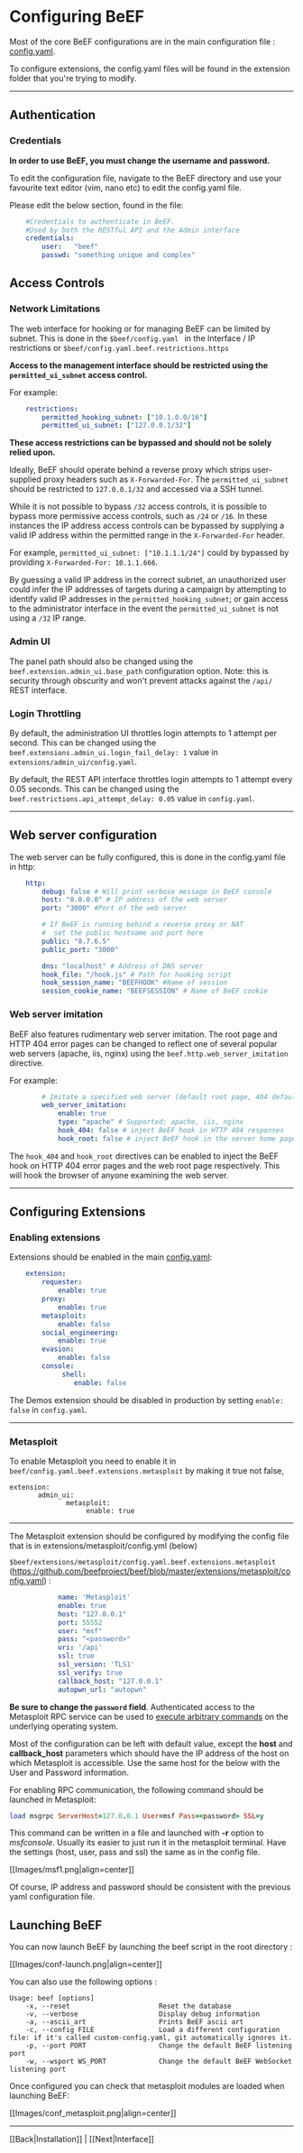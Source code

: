# Configuring BeEF

Most of the core BeEF configurations are in the main configuration file : [config.yaml](https://github.com/beefproject/beef/blob/master/config.yaml).

To configure extensions, the config.yaml files will be found in the extension folder that you're trying to modify.

***

## Authentication

### Credentials

**In order to use BeEF, you must change the username and password.**

To edit the configuration file, navigate to the BeEF directory and use your favourite text editor (vim, nano etc) to edit the config.yaml file.

Please edit the below section, found in the file:

```yaml
    #Credentials to authenticate in BeEF.
    #Used by both the RESTful API and the Admin interface
    credentials:
        user:   "beef" 
        passwd: "something unique and complex"
```

## Access Controls

### Network Limitations

The web interface for hooking or for managing BeEF can be limited by subnet. 
This is done in the 
``
$beef/config.yaml 
``
 in the Interface / IP restrictions or 
``
$beef/config.yaml.beef.restrictions.https
``


**Access to the management interface should be restricted using the `permitted_ui_subnet` access control.**

For example:

```yaml
    restrictions:
        permitted_hooking_subnet: ["10.1.0.0/16"]
        permitted_ui_subnet: ["127.0.0.1/32"]
```

**These access restrictions can be bypassed and should not be solely relied upon.**

Ideally, BeEF should operate behind a reverse proxy which strips user-supplied proxy headers such as `X-Forwarded-For`. The `permitted_ui_subnet` should be restricted to `127.0.0.1/32` and accessed via a SSH tunnel.

While it is not possible to bypass `/32` access controls, it is possible to bypass more permissive access controls, such as `/24` or `/16`. In these instances the IP address access controls can be bypassed by supplying a valid IP address within the permitted range in the `X-Forwarded-For` header.

For example, `permitted_ui_subnet: ["10.1.1.1/24"]` could by bypassed by providing `X-Forwarded-For: 10.1.1.666`.

By guessing a valid IP address in the correct subnet, an unauthorized user could infer the IP addresses of targets during a campaign by attempting to identify valid IP addresses in the `permitted_hooking_subnet`; or gain access to the administrator interface in the event the `permitted_ui_subnet` is not using a `/32` IP range.


### Admin UI

The panel path should also be changed using the `beef.extension.admin_ui.base_path` configuration option. Note: this is security through obscurity and won't prevent attacks against the `/api/` REST interface.


### Login Throttling

By default, the administration UI throttles login attempts to 1 attempt per second. This can be changed using the `beef.extensions.admin_ui.login_fail_delay: 1` value in `extensions/admin_ui/config.yaml`.

By default, the REST API interface throttles login attempts to 1 attempt every 0.05 seconds. This can be changed using the `beef.restrictions.api_attempt_delay: 0.05` value in `config.yaml`.


***

## Web server configuration

The web server can be fully configured, this is done in the config.yaml file in http:

```yaml
    http:
        debug: false # Will print verbose message in BeEF console
        host: "0.0.0.0" # IP address of the web server
        port: "3000" #Port of the web server

        # If BeEF is running behind a reverse proxy or NAT
        #  set the public hostname and port here
        public: "8.7.6.5"
        public_port: "3000"

        dns: "localhost" # Address of DNS server
        hook_file: "/hook.js" # Path for hooking script
        hook_session_name: "BEEFHOOK" #Name of session
        session_cookie_name: "BEEFSESSION" # Name of BeEF cookie
```

### Web server imitation

BeEF also features rudimentary web server imitation. The root page and HTTP 404 error pages can be changed to reflect one of several popular web servers (apache, iis, nginx) using the `beef.http.web_server_imitation` directive.

For example:

```yaml
        # Imitate a specified web server (default root page, 404 default error page, 'Server' HTTP response header)
        web_server_imitation:
            enable: true
            type: "apache" # Supported: apache, iis, nginx
            hook_404: false # inject BeEF hook in HTTP 404 responses
            hook_root: false # inject BeEF hook in the server home page
```

The `hook_404` and `hook_root` directives can be enabled to inject the BeEF hook on HTTP 404 error pages and the web root page respectively. This will hook the browser of anyone examining the web server.


***

## Configuring Extensions

### Enabling extensions

Extensions should be enabled in the main [config.yaml](https://github.com/beefproject/beef/blob/master/config.yaml):

```yaml
    extension:
        requester:
            enable: true
        proxy:
            enable: true
        metasploit:
            enable: false
        social_engineering:
            enable: true
        evasion:
            enable: false
        console:
             shell:
                enable: false
```

The Demos extension should be disabled in production by setting `enable: false` in `config.yaml`.
***
### Metasploit
To enable Metasploit you need to enable it in 
``
beef/config.yaml.beef.extensions.metasploit
``
 by making it true not false,
```
extension:
       admin_ui:
              metasploit:
                   enable: true
```
***

The Metasploit extension should be configured by modifying the config file that is in extensions/metasploit/config.yml
(below)

``
$beef/extensions/metasploit/config.yaml.beef.extensions.metasploit
``
(https://github.com/beefproject/beef/blob/master/extensions/metasploit/config.yaml) :

```yaml
            name: 'Metasploit'
            enable: true
            host: "127.0.0.1"
            port: 55552
            user: "msf"
            pass: "<password>"
            uri: '/api'
            ssl: true
            ssl_version: 'TLS1'
            ssl_verify: true
            callback_host: "127.0.0.1"
            autopwn_url: "autopwn"
```

**Be sure to change the `password` field**. Authenticated access to the Metasploit RPC service can be used to [execute arbitrary commands](https://www.rapid7.com/db/modules/exploit/multi/misc/msf_rpc_console) on the underlying operating system.

Most of the configuration can be left with default value, except the **host** and **callback_host** parameters which should have the IP address of the host on which Metasploit is accessible.
Use the same host for the below with the User and Password information.

For enabling RPC communication, the following command should be launched in Metasploit:

```ruby
load msgrpc ServerHost=127.0.0.1 User=msf Pass=<password> SSL=y
```

This command can be written in a file and launched with **-r** option to _msfconsole_.
Usually its easier to just run it in the metasploit terminal. Have the settings (host, user, pass and ssl)
the same as in the config file.

[[Images/msf1.png|align=center]]

Of course, IP address and password should be consistent with the previous yaml configuration file.


## Launching BeEF

You can now launch BeEF by launching the beef script in the root directory :

[[Images/conf-launch.png|align=center]]

You can also use the following options :
```
Usage: beef [options]
    -x, --reset                      Reset the database
    -v, --verbose                    Display debug information
    -a, --ascii_art                  Prints BeEF ascii art
    -c, --config FILE                Load a different configuration file: if it's called custom-config.yaml, git automatically ignores it.
    -p, --port PORT                  Change the default BeEF listening port
    -w, --wsport WS_PORT             Change the default BeEF WebSocket listening port
```

Once configured you can check that metasploit modules are loaded when launching BeEF:

[[Images/conf_metasploit.png|align=center]]


***
[[Back|Installation]] | [[Next|Interface]]
